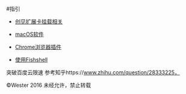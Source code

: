 #指引

- [创见扩展卡挂载相关](https://github.com/We5ter/How-To-Use-macOS/blob/master/创见扩展卡相关.md)
   
- [macOS软件](https://github.com/We5ter/How-To-Use-macOS/blob/master/mac软件.md)
   
- [Chrome浏览器插件](https://github.com/We5ter/How-To-Use-macOS/blob/master/chrome插件.md)

- [使用Fishshell](https://github.com/We5ter/How-To-Use-macOS/blob/master/使用fishshell.md)


突破百度云限速 参考知乎https://www.zhihu.com/question/28333225，


&copy;Wester 2016  未经允许，禁止转载
